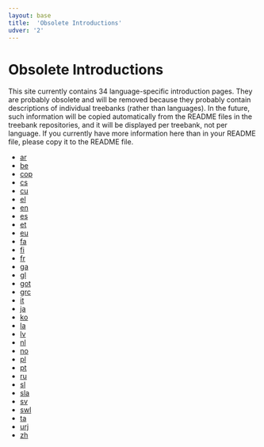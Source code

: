 ```yaml
---
layout: base
title:  'Obsolete Introductions'
udver: '2'
---
```


# Obsolete Introductions

This site currently contains 34 language-specific introduction pages. They are
probably obsolete and will be removed because they probably contain descriptions
of individual treebanks (rather than languages). In the future, such information
will be copied automatically from the README files in the treebank repositories,
and it will be displayed per treebank, not per language. If you currently have
more information here than in your README file, please copy it to the README
file.


* [ar](ar/overview/introduction.html)
* [be](be/overview/introduction.html)
* [cop](cop/overview/introduction.html)
* [cs](cs/overview/introduction.html)
* [cu](cu/overview/introduction.html)
* [el](el/overview/introduction.html)
* [en](en/overview/introduction.html)
* [es](es/overview/introduction.html)
* [et](et/overview/introduction.html)
* [eu](eu/overview/introduction.html)
* [fa](fa/overview/introduction.html)
* [fi](fi/overview/introduction.html)
* [fr](fr/overview/introduction.html)
* [ga](ga/overview/introduction.html)
* [gl](gl/overview/introduction.html)
* [got](got/overview/introduction.html)
* [grc](grc/overview/introduction.html)
* [it](it/overview/introduction.html)
* [ja](ja/overview/introduction.html)
* [ko](ko/overview/introduction.html)
* [la](la/overview/introduction.html)
* [lv](lv/overview/introduction.html)
* [nl](nl/overview/introduction.html)
* [no](no/overview/introduction.html)
* [pl](pl/overview/introduction.html)
* [pt](pt/overview/introduction.html)
* [ru](ru/overview/introduction.html)
* [sl](sl/overview/introduction.html)
* [sla](sla/overview/introduction.html)
* [sv](sv/overview/introduction.html)
* [swl](swl/overview/introduction.html)
* [ta](ta/overview/introduction.html)
* [urj](urj/overview/introduction.html)
* [zh](zh/overview/introduction.html)
